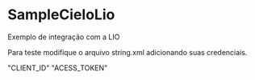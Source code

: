 # SampleCieloLio
Exemplo de integração com a LIO

Para teste modifique o arquivo string.xml 
adicionando suas credenciais.

"<string name="client_id">CLIENT_ID</string>"
"<string name="acess_token">ACESS_TOKEN</string>"
